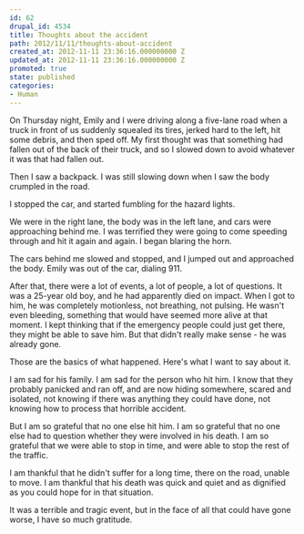 ```yaml
---
id: 62
drupal_id: 4534
title: Thoughts about the accident
path: 2012/11/11/thoughts-about-accident
created_at: 2012-11-11 23:36:16.000000000 Z
updated_at: 2012-11-11 23:36:16.000000000 Z
promoted: true
state: published
categories:
- Human
---
```

On Thursday night, Emily and I were driving along a five-lane road when a truck in front of us suddenly squealed its tires, jerked hard to the left, hit some debris, and then sped off. My first thought was that something had fallen out of the back of their truck, and so I slowed down to avoid whatever it was that had fallen out.

Then I saw a backpack. I was still slowing down when I saw the body crumpled in the road. 

I stopped the car, and started fumbling for the hazard lights. 

We were in the right lane, the body was in the left lane, and cars were approaching behind me. I was terrified they were going to come speeding through and hit it again and again. I began blaring the horn.

The cars behind me slowed and stopped, and I jumped out and approached the body. Emily was out of the car, dialing 911.

After that, there were a lot of events, a lot of people, a lot of questions. It was a 25-year old boy, and he had apparently died on impact. When I got to him, he was completely motionless, not breathing, not pulsing. He wasn't even bleeding, something that would have seemed more alive at that moment. I kept thinking that if the emergency people could just get there, they might be able to save him. But that didn't really make sense - he was already gone.

Those are the basics of what happened. Here's what I want to say about it.

I am sad for his family. I am sad for the person who hit him. I know that they probably panicked and ran off, and are now hiding somewhere, scared and isolated, not knowing if there was anything they could have done, not knowing how to process that horrible accident. 

But I am so grateful that no one else hit him. I am so grateful that no one else had to question whether they were involved in his death. I am so grateful that we were able to stop in time, and were able to stop the rest of the traffic.

I am thankful that he didn't suffer for a long time, there on the road, unable to move. I am thankful that his death was quick and quiet and as dignified as you could hope for in that situation.

It was a terrible and tragic event, but in the face of all that could have gone worse, I have so much gratitude.
